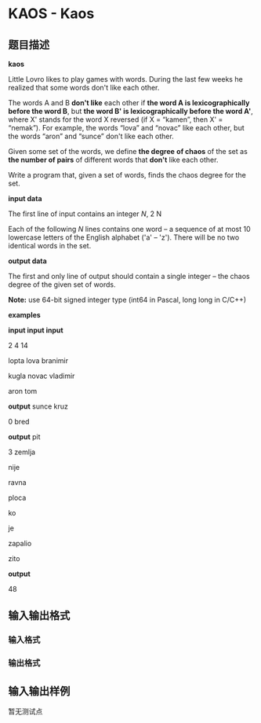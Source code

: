 # KAOS - Kaos

## 题目描述

**kaos**

Little Lovro likes to play games with words. During the last few weeks he realized that some words don't like each other.

The words A and B **don't like** each other if **the word A is lexicographically before the word B**, but **the word B' is lexicographically before the word A'**, where X' stands for the word X reversed (if X = “kamen”, then X' = “nemak”). For example, the words “lova” and “novac” like each other, but the words “aron” and “sunce” don't like each other.

Given some set of the words, we define **the degree** **of chaos** of the set as **the number of pairs** of different words that **don't** like each other.

Write a program that, given a set of words, finds the chaos degree for the set.

**input data**

The first line of input contains an integer _N_, 2 N

Each of the following _N_ lines contains one word – a sequence of at most 10 lowercase letters of the English alphabet ('a' – 'z'). There will be no two identical words in the set.

**output data**

The first and only line of output should contain a single integer – the chaos degree of the given set of words.

**Note:** use 64-bit signed integer type (int64 in Pascal, long long in C/C++)

**examples**

**input input input**

2 4 14

lopta lova branimir

kugla novac vladimir

aron tom

**output** sunce kruz

0 bred

**output** pit

3 zemlja

nije

ravna

ploca

ko

je

zapalio

zito

**output**

48

## 输入输出格式

### 输入格式

### 输出格式

## 输入输出样例

暂无测试点

